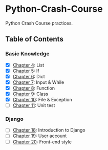 # Python-Crash-Course
Python Crash Course practices.

## Table of Contents

### Basic Knowledge

-[x] [Chapter 4](C4/): List
-[x] [Chapter 5](C5/): If
-[x] [Chapter 6](C6/): Dict
-[x] [Chapter 7](C7/): Input & While
-[x] [Chapter 8](C8/): Function
-[x] [Chapter 9](C9/): Class
-[x] [Chapter 10](C10/): File & Exception
-[ ] [Chapter 11](C11/): Unit test

### Django

-[ ] [Chapter 18](C18/): Introduction to Django
-[ ] [Chapter 19](C19/): User account
-[ ] [Chapter 20](C20/): Front-end style